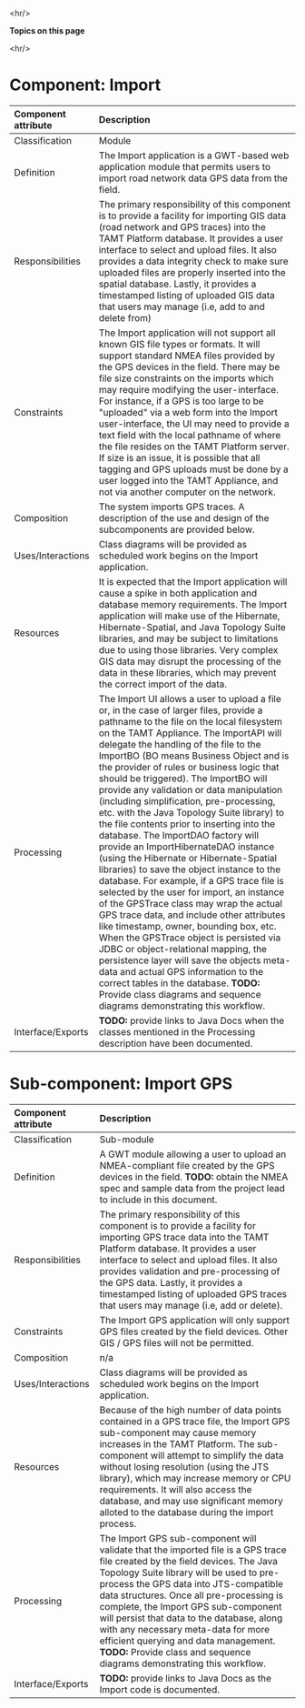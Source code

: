 

&lt;hr/&gt;


**Topics on this page**



&lt;hr/&gt;



# Component: Import #

| **Component attribute** | **Description** |
|:------------------------|:----------------|
| Classification          | Module          |
| Definition              | The Import application is a GWT-based web application module that permits users to import road network data GPS data from the field. |
| Responsibilities        | The primary responsibility of this component is to provide a facility for importing GIS data (road network and GPS traces) into the TAMT Platform database. It provides a user interface to select and upload files. It also provides a data integrity check to make sure uploaded files are properly inserted into the spatial database. Lastly, it provides a timestamped listing of uploaded GIS data that users may manage (i.e, add to and delete from) |
| Constraints             | The Import application will not support all known GIS file types or formats. It will support standard NMEA files provided by the GPS devices in the field. There may be file size constraints on the imports which may require modifying the user-interface. For instance, if a GPS is too large to be "uploaded" via a web form into the Import user-interface, the UI may need to provide a text field with the local pathname of where the file resides on the TAMT Platform server. If size is an issue, it is possible that all tagging and GPS uploads must be done by a user logged into the TAMT Appliance, and not via another computer on the network.|
| Composition             | The system imports GPS traces. A description of the use and design of the subcomponents are provided below. |
| Uses/Interactions       | Class diagrams will be provided as scheduled work begins on the Import application.|
| Resources               | It is expected that the Import application will cause a spike in both application and database memory requirements. The Import application will make use of the Hibernate, Hibernate-Spatial, and Java Topology Suite libraries, and may be subject to limitations due to using those libraries. Very complex GIS data may disrupt the processing of the data in these libraries, which may prevent the correct import of the data.|
| Processing              | The Import UI allows a user to upload a file or, in the case of larger files, provide a pathname to the file on the local filesystem on the TAMT Appliance. The ImportAPI will delegate the handling of the file to the ImportBO (BO means Business Object and is the provider of rules or business logic that should be triggered). The ImportBO will provide any validation or data manipulation (including simplification, pre-processing, etc. with the Java Topology Suite library) to the file contents prior to inserting into the database. The ImportDAO factory will provide an ImportHibernateDAO instance (using the Hibernate or Hibernate-Spatial libraries) to save the object instance to the database. For example, if a GPS trace file is selected by the user for import, an instance of the GPSTrace class may wrap the actual GPS trace data, and include other attributes like timestamp, owner, bounding box, etc. When the GPSTrace object is persisted via JDBC or object-relational mapping, the persistence layer will save the objects meta-data and actual GPS information to the correct tables in the database. **TODO:** Provide class diagrams and sequence diagrams demonstrating this workflow.|
| Interface/Exports       | **TODO:** provide links to Java Docs when the classes mentioned in the Processing description have been documented.|

# Sub-component: Import GPS #

| **Component attribute** | **Description** |
|:------------------------|:----------------|
| Classification          | Sub-module      |
| Definition              | A GWT module allowing a user to upload an NMEA-compliant file created by the GPS devices in the field. **TODO:** obtain the NMEA spec and sample data from the project lead to include in this document.|
| Responsibilities        | The primary responsibility of this component is to provide a facility for importing GPS trace data into the TAMT Platform database. It provides a user interface to select and upload files. It also provides validation and pre-processing of the GPS data. Lastly, it provides a timestamped listing of uploaded GPS traces that users may manage (i.e, add or delete). |
| Constraints             | The Import GPS application will only support GPS files created by the field devices. Other GIS / GPS files will not be permitted.|
| Composition             | n/a             |
| Uses/Interactions       | Class diagrams will be provided as scheduled work begins on the Import application.|
| Resources               | Because of the high number of data points contained in a GPS trace file, the Import GPS sub-component may cause memory increases in the TAMT Platform. The sub-component will attempt to simplify the data without losing resolution (using the JTS library), which may increase memory or CPU requirements. It will also access the database, and may use significant memory alloted to the database during the import process.|
| Processing              | The Import GPS sub-component will validate that the imported file is a GPS trace file created by the field devices. The Java Topology Suite library will be used to pre-process the GPS data into JTS-compatible data structures. Once all pre-processing is complete, the Import GPS sub-component will persist that data to the database, along with any necessary meta-data for more efficient querying and data management.  **TODO:** Provide class and sequence diagrams demonstrating this workflow.|
| Interface/Exports       | **TODO:** provide links to Java Docs as the Import code is documented.|